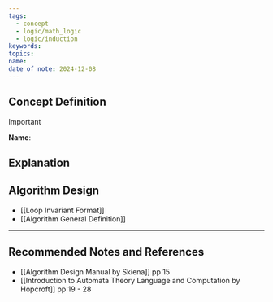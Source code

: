 ```yaml
---
tags:
  - concept
  - logic/math_logic
  - logic/induction
keywords: 
topics: 
name: 
date of note: 2024-12-08
---
```


## Concept Definition

>[!important]
>**Name**: 



## Explanation




## Algorithm Design

- [[Loop Invariant Format]]
- [[Algorithm General Definition]]



-----------
##  Recommended Notes and References



- [[Algorithm Design Manual by Skiena]] pp 15
- [[Introduction to Automata Theory Language and Computation by Hopcroft]] pp 19 - 28